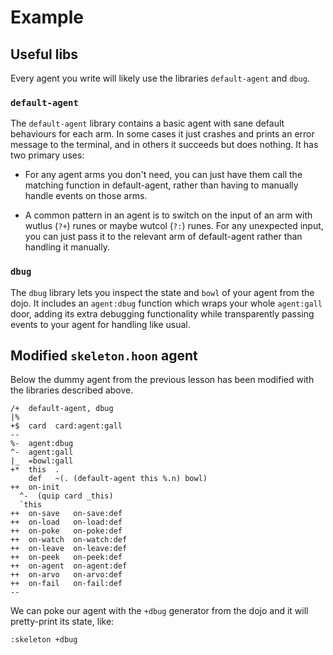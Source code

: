 # Example

## Useful libs
Every agent you write will likely use the libraries `default-agent` and `dbug`.

### `default-agent`
The `default-agent` library contains a basic agent with sane default behaviours for each arm. In some cases it just crashes and prints an error message to the terminal, and in others it succeeds but does nothing. It has two primary uses:

- For any agent arms you don't need, you can just have them call the matching function in default-agent, rather than having to manually handle events on those arms.

- A common pattern in an agent is to switch on the input of an arm with wutlus (`?+`) runes or maybe wutcol (`?:`) runes. For any unexpected input, you can just pass it to the relevant arm of default-agent rather than handling it manually.

### `dbug`
The `dbug` library lets you inspect the state and `bowl` of your agent from the dojo. It includes an `agent:dbug` function which wraps your whole `agent:gall` door, adding its extra debugging functionality while transparently passing events to your agent for handling like usual.

## Modified `skeleton.hoon` agent
Below the dummy agent from the previous lesson has been modified with the libraries described above.

```hoon
/+  default-agent, dbug
|%
+$  card  card:agent:gall
--
%-  agent:dbug
^-  agent:gall
|_  =bowl:gall
+*  this  .
    def   ~(. (default-agent this %.n) bowl)
++  on-init
  ^-  (quip card _this)
  `this
++  on-save   on-save:def
++  on-load   on-load:def
++  on-poke   on-poke:def
++  on-watch  on-watch:def
++  on-leave  on-leave:def
++  on-peek   on-peek:def
++  on-agent  on-agent:def
++  on-arvo   on-arvo:def
++  on-fail   on-fail:def
--
```

We can poke our agent with the `+dbug` generator from the dojo and it will pretty-print its state, like:  

```
:skeleton +dbug
```
